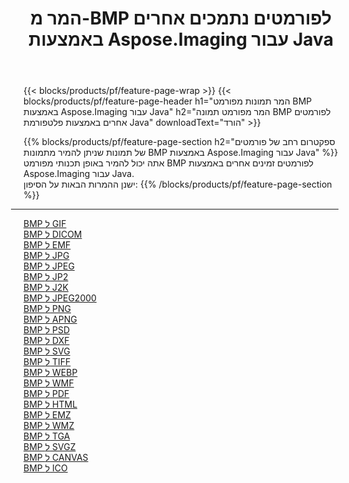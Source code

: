 ﻿---
title: המר מ-BMP לפורמטים נתמכים אחרים באמצעות Aspose.Imaging עבור Java 
weight: 3920
url: /he/java/conversion/from/bmp 
lang: he
langdirlevel: 2
locales: zh-hans,ja,it,ru,de,es,fr,nl,id,lt,pl,pt,vi,tr,ko,zh-hant,ar,hi,th,sv,cs,uk,he
description: Aspose.Imaging יכולה להמיר בקלות מ-BMP לפורמטים אחרים באמצעות פלטפורמת Java
---

{{< blocks/products/pf/feature-page-wrap >}}
{{< blocks/products/pf/feature-page-header h1="המר תמונות מפורמט BMP באמצעות Aspose.Imaging עבור Java" h2="המר מפורמט תמונה BMP לפורמטים אחרים באמצעות פלטפורמת Java" downloadText="הורד" >}}


{{% blocks/products/pf/feature-page-section  h2="ספקטרום רחב של פורמטים של תמונות שניתן להמיר מתמונות BMP באמצעות Aspose.Imaging עבור Java" %}}
אתה יכול להמיר באופן תכנותי מפורמט BMP לפורמטים זמינים אחרים באמצעות
Aspose.Imaging עבור Java.
<br/>
ישנן ההמרות הבאות על הסיפון:
{{% /blocks/products/pf/feature-page-section %}}
<div class="container-fluid productfamilypage bg-gray">
    <div class="convertypes bg-gray agp-content section">
        <div class="container">
		<hr style="margin-left:-20px;"/>
		<div class="row other-converters">
		    <div class='col-md-2 other-converter remove-lp remove-rp'><a href="/imaging/he/java/conversion/bmp-to-gif" >BMP ל GIF</a></div><div class='col-md-2 other-converter remove-lp remove-rp'><a href="/imaging/he/java/conversion/bmp-to-dicom" >BMP ל DICOM</a></div><div class='col-md-2 other-converter remove-lp remove-rp'><a href="/imaging/he/java/conversion/bmp-to-emf" >BMP ל EMF</a></div><div class='col-md-2 other-converter remove-lp remove-rp'><a href="/imaging/he/java/conversion/bmp-to-jpg" >BMP ל JPG</a></div><div class='col-md-2 other-converter remove-lp remove-rp'><a href="/imaging/he/java/conversion/bmp-to-jpeg" >BMP ל JPEG</a></div><div class='col-md-2 other-converter remove-lp remove-rp'><a href="/imaging/he/java/conversion/bmp-to-jp2" >BMP ל JP2</a></div><div class='col-md-2 other-converter remove-lp remove-rp'><a href="/imaging/he/java/conversion/bmp-to-j2k" >BMP ל J2K</a></div><div class='col-md-2 other-converter remove-lp remove-rp'><a href="/imaging/he/java/conversion/bmp-to-jpeg2000" >BMP ל JPEG2000</a></div><div class='col-md-2 other-converter remove-lp remove-rp'><a href="/imaging/he/java/conversion/bmp-to-png" >BMP ל PNG</a></div><div class='col-md-2 other-converter remove-lp remove-rp'><a href="/imaging/he/java/conversion/bmp-to-apng" >BMP ל APNG</a></div><div class='col-md-2 other-converter remove-lp remove-rp'><a href="/imaging/he/java/conversion/bmp-to-psd" >BMP ל PSD</a></div><div class='col-md-2 other-converter remove-lp remove-rp'><a href="/imaging/he/java/conversion/bmp-to-dxf" >BMP ל DXF</a></div><div class='col-md-2 other-converter remove-lp remove-rp'><a href="/imaging/he/java/conversion/bmp-to-svg" >BMP ל SVG</a></div><div class='col-md-2 other-converter remove-lp remove-rp'><a href="/imaging/he/java/conversion/bmp-to-tiff" >BMP ל TIFF</a></div><div class='col-md-2 other-converter remove-lp remove-rp'><a href="/imaging/he/java/conversion/bmp-to-webp" >BMP ל WEBP</a></div><div class='col-md-2 other-converter remove-lp remove-rp'><a href="/imaging/he/java/conversion/bmp-to-wmf" >BMP ל WMF</a></div><div class='col-md-2 other-converter remove-lp remove-rp'><a href="/imaging/he/java/conversion/bmp-to-pdf" >BMP ל PDF</a></div><div class='col-md-2 other-converter remove-lp remove-rp'><a href="/imaging/he/java/conversion/bmp-to-html" >BMP ל HTML</a></div><div class='col-md-2 other-converter remove-lp remove-rp'><a href="/imaging/he/java/conversion/bmp-to-emz" >BMP ל EMZ</a></div><div class='col-md-2 other-converter remove-lp remove-rp'><a href="/imaging/he/java/conversion/bmp-to-wmz" >BMP ל WMZ</a></div><div class='col-md-2 other-converter remove-lp remove-rp'><a href="/imaging/he/java/conversion/bmp-to-tga" >BMP ל TGA</a></div><div class='col-md-2 other-converter remove-lp remove-rp'><a href="/imaging/he/java/conversion/bmp-to-svgz" >BMP ל SVGZ</a></div><div class='col-md-2 other-converter remove-lp remove-rp'><a href="/imaging/he/java/conversion/bmp-to-canvas" >BMP ל CANVAS</a></div><div class='col-md-2 other-converter remove-lp remove-rp'><a href="/imaging/he/java/conversion/bmp-to-ico" >BMP ל ICO</a></div>
                </div>
        </div>
    </div>
</div>
<br/>

